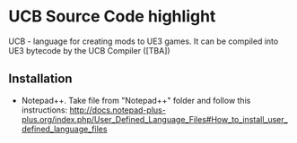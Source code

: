# UCB Source Code highlight
UCB - language for creating mods to UE3 games. It can be compiled into UE3 bytecode by the UCB Compiler ([TBA])

## Installation
* Notepad++. Take file from "Notepad++" folder and follow this instructions: http://docs.notepad-plus-plus.org/index.php/User_Defined_Language_Files#How_to_install_user_defined_language_files